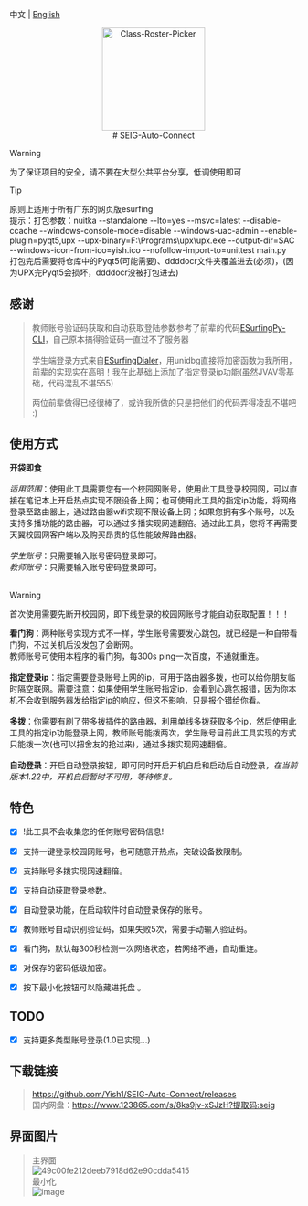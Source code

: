 中文 | [English](./README_EN.md)
<div align="center">
<a><img src="./Class-Roster-Picker.png" width="180" height="180" alt="Class-Roster-Picker"></a>
</div>

<div align="center">
# SEIG-Auto-Connect

</div>

> [!WARNING]
> 为了保证项目的安全，请不要在大型公共平台分享，低调使用即可

> [!TIP]
> 原则上适用于所有广东的网页版esurfing<br>
> 提示：打包参数：nuitka --standalone --lto=yes --msvc=latest --disable-ccache --windows-console-mode=disable --windows-uac-admin --enable-plugin=pyqt5,upx --upx-binary=F:\Programs\upx\upx.exe  --output-dir=SAC --windows-icon-from-ico=yish.ico --nofollow-import-to=unittest main.py<br>打包完后需要将仓库中的Pyqt5(可能需要)、ddddocr文件夹覆盖进去(必须)，(因为UPX完Pyqt5会损坏，ddddocr没被打包进去)
## 感谢
> 教师账号验证码获取和自动获取登陆参数参考了前辈的代码[ESurfingPy-CLI](https://github.com/Pandaft/ESurfingPy-CLI)，自己原本搞得验证码一直过不了服务器<br><br>
> 学生端登录方式来自[ESurfingDialer](https://github.com/Rsplwe/ESurfingDialer)，用unidbg直接将加密函数为我所用，前辈的实现实在高明！我在此基础上添加了指定登录ip功能(虽然JVAV零基础，代码混乱不堪555)
>
> 两位前辈做得已经很棒了，或许我所做的只是把他们的代码弄得凌乱不堪吧 :)
## 使用方式

**开袋即食**<br><br>
*适用范围*：使用此工具需要您有一个校园网账号，使用此工具登录校园网，可以直接在笔记本上开启热点实现不限设备上网；也可使用此工具的指定ip功能，将网络登录至路由器上，通过路由器wifi实现不限设备上网；如果您拥有多个账号，以及支持多播功能的路由器，可以通过多播实现网速翻倍。通过此工具，您将不再需要天翼校园网客户端以及购买昂贵的低性能破解路由器。<br><br>
*学生账号*：只需要输入账号密码登录即可。<br>
*教师账号*：只需要输入账号密码登录即可。<br><br>
> [!WARNING]
> 首次使用需要先断开校园网，即下线登录的校园网账号才能自动获取配置！！！<br>

**看门狗**：两种账号实现方式不一样，学生账号需要发心跳包，就已经是一种自带看门狗，不过关机后没发包了会断网。<br>
教师账号可使用本程序的看门狗，每300s ping一次百度，不通就重连。<br><br>
**指定登录ip**：指定需要登录账号上网的ip，可用于路由器多拨，也可以给你朋友临时隔空联网。需要注意：如果使用学生账号指定ip，会看到心跳包报错，因为你本机不会收到服务器发给指定ip的响应，但这不影响，只是报个错给你看。<br><br>
**多拨**：你需要有刷了带多拨插件的路由器，利用单线多拨获取多个ip，然后使用此工具的指定ip功能登录上网，教师账号能拨两次，学生账号目前此工具实现的方式只能拨一次(也可以把舍友的抢过来)，通过多拨实现网速翻倍。<br><br>
**自动登录**：开启自动登录按钮，即可同时开启开机自启和启动后自动登录，*在当前版本1.22中，开机自启暂时不可用，等待修复。*

## 特色
- [x] !此工具不会收集您的任何账号密码信息!
- [x] 支持一键登录校园网账号，也可随意开热点，突破设备数限制。
- [x] 支持账号多拨实现网速翻倍。
- [x] 支持自动获取登录参数。
- [x] 自动登录功能，在启动软件时自动登录保存的账号。
- [x] 教师账号自动识别验证码，如果失败5次，需要手动输入验证码。
- [x] 看门狗，默认每300秒检测一次网络状态，若网络不通，自动重连。
- [x] 对保存的密码低级加密。
- [x] 按下最小化按钮可以隐藏进托盘 。


## TODO
- [x] 支持更多类型账号登录(1.0已实现...) 
      
## 下载链接
> https://github.com/Yish1/SEIG-Auto-Connect/releases<br>
> 国内网盘：https://www.123865.com/s/8ks9jv-xSJzH?提取码:seig
## 界面图片
> 主界面<br>
![49c00fe212deeb7918d62e90cdda5415](https://github.com/user-attachments/assets/6b11042f-811d-4aae-a2d0-822faccc5daa)<br>
> 最小化<br>
![image](https://github.com/user-attachments/assets/4785e962-ed25-4ec3-b13e-a39f6ac465db)


